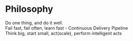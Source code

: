 # Philosophy
Do one thing, and do it well.  </br>
Fail fast, fail often, learn fast - Continuous Delivery Pipeline </br>
Think big, start small, act(scale), perform intelligent acts </br>

